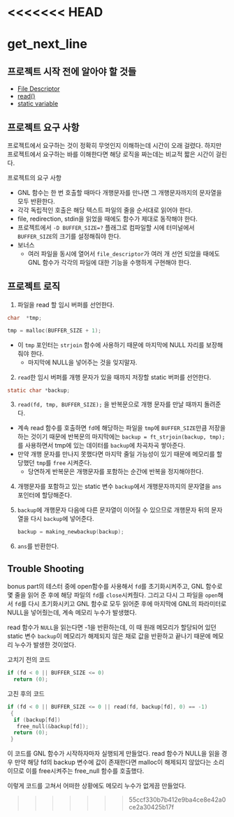 <<<<<<< HEAD
=======
# get_next_line

## 프로젝트 시작 전에 알아야 할 것들

- [File Descriptor](https://www.notion.so/File-Descriptor-3bce42daac3445e48dd1da86531d3037)
- [read()](https://www.notion.so/read-e130eebc84ca4bbca227875f5e62ea4a)
- [static variable](https://www.notion.so/static-variable-47cea9220ec54360a581ba0aeb05e42d)

## 프로젝트 요구 사항

프로젝트에서 요구하는 것이 정확히 무엇인지 이해하는데 시간이 오래 걸렸다. 하지만 프로젝트에서 요구하는 바를 이해한다면 해당 로직을 짜는데는 비교적 짧은 시간이 걸린다.

프로젝트의 요구 사항

- GNL 함수는 한 번 호출할 때마다 개행문자를 만나면 그 개행문자까지의 문자열을 모두 반환한다.
- 각각 독립적인 호출은 해당 텍스트 파일의 줄을 순서대로 읽어야 한다.
- file, redirection, stdin을 읽었을 때에도 함수가 제대로 동작해야 한다.
- 프로젝트에서 `-D BUFFER_SIZE=?` 플래그로 컴파일할 시에 터미널에서 `BUFFER_SIZE`의 크기를 설정해줘야 한다.
- 보너스
  - 여러 파일을 동시에 열어서 `file_descriptor`가 여러 개 선언 되었을 때에도 GNL 함수가 각각의 파일에 대한 기능을 수행하게 구현해야 한다.

## 프로젝트 로직

1. 파일을 read 할 임시 버퍼를 선언한다.

```c
char  *tmp;

tmp = malloc(BUFFER_SIZE + 1);
```

- 이 `tmp` 포인터는 `strjoin` 함수에 사용하기 때문에 마지막에 NULL 자리를 보장해줘야 한다.
  - 마지막에 NULL을 넣어주는 것을 잊지말자.

2. `read`한 임시 버퍼를 개행 문자가 있을 때까지 저장할 static 버퍼를 선언한다.

```c
static char *backup;
```

3. `read(fd, tmp, BUFFER_SIZE);` 을 반복문으로 개행 문자를 만날 때까지 돌려준다.

- 계속 read 함수를 호출하면 `fd`에 해당하는 파일을 `tmp`에 `BUFFER_SIZE`만큼 저장을 하는 것이기 때문에 반복문의 마지막에는 `backup = ft_strjoin(backup, tmp);` 를 사용하면서 tmp에 있는 데이터를 `backup`에 차곡차곡 쌓아준다.
- 만약 개행 문자를 만나지 못했다면 마지막 줄일 가능성이 있기 때문에 메모리를 할당했던 `tmp`를 `free` 시켜준다.
  - 당연하게 반복문은 개행문자를 포함하는 순간에 반복을 정지해야한다.

4. 개행문자를 포함하고 있는 static 변수 `backup`에서 개행문자까지의 문자열을 `ans` 포인터에 할당해준다.

5. `backup`에 개행문자 다음에 다른 문자열이 이어질 수 있으므로 개행문자 뒤의 문자열을 다시 `backup`에 넣어준다.

    ```c
    backup = making_newbackup(backup);
    ```

6. `ans`를 반환한다.

## Trouble Shooting

bonus part의 테스터 중에 open함수를 사용해서 `fd`를 초기화시켜주고, GNL 함수로 몇 줄을 읽어 준 후에 해당 파일의 `fd`를 `close`시켜줬다. 그리고 다시 그 파일을 `open`해서 `fd`를 다시 초기화시키고 GNL 함수로 모두 읽어준 후에 마지막에 GNL의 파라미터로 NULL을 넣어줬는데, 계속 메모리 누수가 발생했다.

read 함수가 `NULL`을 읽는다면 -1을 반환하는데, 이 때 원래 메모리가 할당되어 있던 static 변수 `backup`이 메모리가 해제되지 않은 채로 값을 반환하고 끝나기 때문에 메모리 누수가 발생한 것이었다.

고치기 전의 코드

```c
if (fd < 0 || BUFFER_SIZE <= 0)
  return (0);
```

고친 후의 코드

```c
if (fd < 0 || BUFFER_SIZE <= 0 || read(fd, backup[fd], 0) == -1)
 {
  if (backup[fd])
   free_null(&backup[fd]);
  return (0);
 }
```

이 코드를 GNL 함수가 시작하자마자 실행되게 만들었다. read 함수가 NULL을 읽을 경우 만약 해당 fd의 backup 변수에 값이 존재한다면 malloc이 해제되지 않았다는 소리이므로 이를 free시켜주는 free_null 함수를 호출했다.

이렇게 코드를 고쳐서 어떠한 상황에도 메모리 누수가 없게끔 만들었다.
>>>>>>> 55ccf330b7b412e9ba4ce8e42a0ce2a30425b17f
